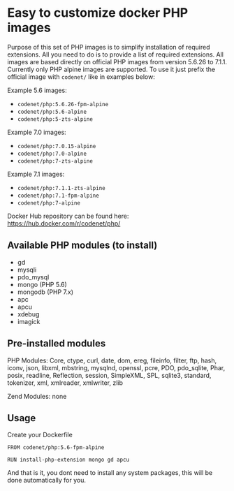 Easy to customize docker PHP images
===

Purpose of this set of PHP images is to simplify installation of required extensions. All you need to do is to provide a list of required extensions.
All images are based directly on official PHP images from version 5.6.26 to 7.1.1. Currently only PHP alpine images are supported.
To use it just prefix the official image with `codenet/` like in examples below:

Example 5.6 images:

* `codenet/php:5.6.26-fpm-alpine`
* `codenet/php:5.6-alpine`
* `codenet/php:5-zts-alpine`

Example 7.0 images:

* `codenet/php:7.0.15-alpine`
* `codenet/php:7.0-alpine`
* `codenet/php:7-zts-alpine`

Example 7.1 images:

* `codenet/php:7.1.1-zts-alpine`
* `codenet/php:7.1-fpm-alpine`
* `codenet/php:7-alpine`

Docker Hub repository can be found here: https://hub.docker.com/r/codenet/php/

Available PHP modules (to install)
---

* gd
* mysqli
* pdo_mysql
* mongo (PHP 5.6)
* mongodb (PHP 7.x)
* apc
* apcu
* xdebug
* imagick

Pre-installed modules
---

PHP Modules:
Core, ctype, curl, date, dom, ereg, fileinfo, filter, ftp, hash, iconv, json, libxml, mbstring, mysqlnd, openssl, pcre, PDO, pdo_sqlite, Phar, posix, readline, Reflection, session, SimpleXML, SPL, sqlite3, standard, tokenizer, xml, xmlreader, xmlwriter, zlib

Zend Modules:
none

Usage
---

Create your Dockerfile
```
FROM codenet/php:5.6-fpm-alpine

RUN install-php-extension mongo gd apcu
```
And that is it, you dont need to install any system packages, this will be done automatically for you.
